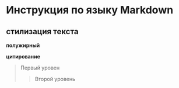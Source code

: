 # Инструкция по языку Markdown

## стилизация текста 


**полужирный**

**цитирование**
> Первый уровен
>>Второй уровень 